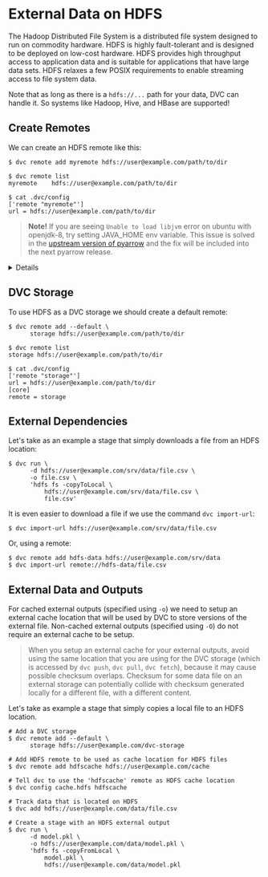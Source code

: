 # External Data on HDFS

The Hadoop Distributed File System is a distributed file system designed to run
on commodity hardware. HDFS is highly fault-tolerant and is designed to be
deployed on low-cost hardware. HDFS provides high throughput access to
application data and is suitable for applications that have large data sets.
HDFS relaxes a few POSIX requirements to enable streaming access to file system
data.

Note that as long as there is a `hdfs://...` path for your data, DVC can handle
it. So systems like Hadoop, Hive, and HBase are supported!

## Create Remotes

We can create an HDFS remote like this:

```dvc
$ dvc remote add myremote hdfs://user@example.com/path/to/dir

$ dvc remote list
myremote	hdfs://user@example.com/path/to/dir

$ cat .dvc/config
['remote "myremote"']
url = hdfs://user@example.com/path/to/dir
```

> **Note!** If you are seeing `Unable to load libjvm` error on ubuntu with
> openjdk-8, try setting JAVA_HOME env variable. This issue is solved in the
> [upstream version of pyarrow](https://github.com/apache/arrow/pull/4907) and
> the fix will be included into the next pyarrow release.

<details>

### Details: HDFS available options

- `user` - username to use to access a remote.

  ```dvc
  $ dvc remote modify myremote user myuser
  ```

</details>

## DVC Storage

To use HDFS as a DVC storage we should create a default remote:

```dvc
$ dvc remote add --default \
      storage hdfs://user@example.com/path/to/dir

$ dvc remote list
storage	hdfs://user@example.com/path/to/dir

$ cat .dvc/config
['remote "storage"']
url = hdfs://user@example.com/path/to/dir
[core]
remote = storage
```

## External Dependencies

Let's take as an example a stage that simply downloads a file from an HDFS
location:

```dvc
$ dvc run \
      -d hdfs://user@example.com/srv/data/file.csv \
      -o file.csv \
      'hdfs fs -copyToLocal \
          hdfs://user@example.com/srv/data/file.csv \
          file.csv'
```

It is even easier to download a file if we use the command `dvc import-url`:

```dvc
$ dvc import-url hdfs://user@example.com/srv/data/file.csv
```

Or, using a remote:

```dvc
$ dvc remote add hdfs-data hdfs://user@example.com/srv/data
$ dvc import-url remote://hdfs-data/file.csv
```

## External Data and Outputs

For cached external outputs (specified using `-o`) we need to setup an external
cache location that will be used by DVC to store versions of the external file.
Non-cached external outputs (specified using `-O`) do not require an external
cache to be setup.

> When you setup an external cache for your external outputs, avoid using the
> same location that you are using for the DVC storage (which is accessed by
> `dvc push`, `dvc pull`, `dvc fetch`), because it may cause possible checksum
> overlaps. Checksum for some data file on an external storage can potentially
> collide with checksum generated locally for a different file, with a different
> content.

Let's take as example a stage that simply copies a local file to an HDFS
location.

```dvc
# Add a DVC storage
$ dvc remote add --default \
      storage hdfs://user@example.com/dvc-storage

# Add HDFS remote to be used as cache location for HDFS files
$ dvc remote add hdfscache hdfs://user@example.com/cache

# Tell dvc to use the 'hdfscache' remote as HDFS cache location
$ dvc config cache.hdfs hdfscache

# Track data that is located on HDFS
$ dvc add hdfs://user@example.com/data/file.csv

# Create a stage with an HDFS external output
$ dvc run \
      -d model.pkl \
      -o hdfs://user@example.com/data/model.pkl \
      'hdfs fs -copyFromLocal \
          model.pkl \
          hdfs://user@example.com/data/model.pkl
```
